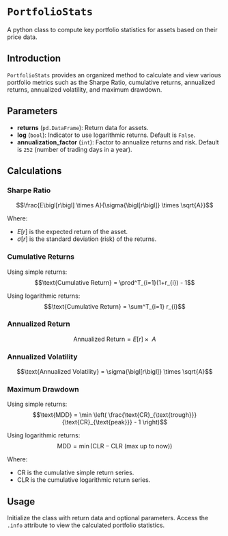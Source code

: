 # `PortfolioStats`

A python class to compute key portfolio statistics for assets based on their price data.

## Introduction

`PortfolioStats` provides an organized method to calculate and view various portfolio metrics such as the Sharpe Ratio, cumulative returns, annualized returns, annualized volatility, and maximum drawdown.

## Parameters

- **returns** (`pd.DataFrame`): Return data for assets.
- **log** (`bool`): Indicator to use logarithmic returns. Default is `False`.
- **annualization_factor** (`int`): Factor to annualize returns and risk. Default is `252` (number of trading days in a year).

## Calculations

### Sharpe Ratio

$$\frac{E\bigl[r\bigl] \times A}{\sigma{\bigl[r\bigl]} \times \sqrt{A}}$$

Where:
- $E\bigl[r\bigl]$ is the expected return of the asset.
- $\sigma{\bigl[r\bigl]}$ is the standard deviation (risk) of the returns.

### Cumulative Returns

Using simple returns:
$$\text{Cumulative Return} = \prod^T_{i=1}(1+r_{i}) - 1$$

Using logarithmic returns:
$$\text{Cumulative Return} = \sum^T_{i=1} r_{i}$$

### Annualized Return

$$\text{Annualized Return} = E\bigl[r\bigl] \times \text{ }A$$

### Annualized Volatility

$$\text{Annualized Volatility} = \sigma{\bigl[r\bigl]} \times \sqrt{A}$$

### Maximum Drawdown

Using simple returns:
$$\text{MDD} = \min \left( \frac{\text{CR}_{\text{trough}}}{\text{CR}_{\text{peak}}} - 1 \right)$$

Using logarithmic returns:
$$\text{MDD} = \min \left( \text{CLR} - \text{CLR (max up to now)} \right)$$

Where:
- $\text{CR}$ is the cumulative simple return series.
- $\text{CLR}$ is the cumulative logarithmic return series.

## Usage

Initialize the class with return data and optional parameters. Access the `.info` attribute to view the calculated portfolio statistics.